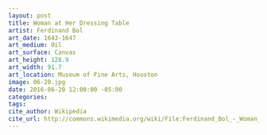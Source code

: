 ```yaml
---
layout: post
title: Woman at Her Dressing Table
artist: Ferdinand Bol
art_date: 1643-1647
art_medium: Oil
art_surface: Canvas
art_height: 128.9
art_width: 91.7
art_location: Museum of Fine Arts, Houston
image: 06-20.jpg
date: 2016-06-20 12:00:00 -05:00
categories:
tags:
cite_author: Wikipedia
cite_url: http://commons.wikimedia.org/wiki/File:Ferdinand_Bol_-_Woman_at_her_Dressing_Table_-_Google_Art_Project.jpg
---
```

